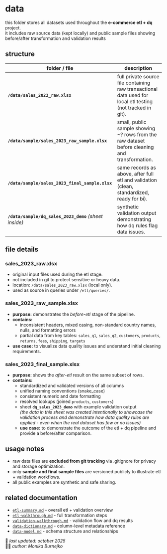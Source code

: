 # data
this folder stores all datasets used throughout the **e-commerce etl + dq** project.  
it includes raw source data (kept locally) and public sample files showing before/after transformation and validation results

## structure
| folder / file | description |
|----------------|--------------|
| **`/data/sales_2023_raw.xlsx`** | full private source file containing raw transactional data used for local etl testing (not tracked in git). |
| **`/data/sample/sales_2023_raw_sample.xlsx`** | small, public sample showing ~? rows from the raw dataset before cleaning and transformation. |
| **`/data/sample/sales_2023_final_sample.xlsx`** | same records as above, after full etl and validation (clean, standardized, ready for bi). |
| **`/data/sample/dq_sales_2023_demo`** *(sheet inside)* | synthetic validation output demonstrating how dq rules flag data issues. |

## file details
### sales_2023_raw.xlsx
- original input files used during the etl stage.  
- not included in git to protect sensitive or heavy data.  
- location: `/data/sales_2023_raw.xlsx` (local only).  
- used as source in queries under `/etl/queries/`.

### sales_2023_raw_sample.xlsx
- **purpose:** demonstrates the *before-etl* stage of the pipeline.  
- **contains:**  
  - inconsistent headers, mixed casing, non-standard country names, nulls, and formatting errors  
  - partial data from key tables: `sales_q1`, `sales_q2`, `customers`, `products`, `returns`, `fees`, `shipping`, `targets`  
- **use case:** to visualize data quality issues and understand initial cleaning requirements.

### sales_2023_final_sample.xlsx
- **purpose:** shows the *after-etl* result on the same subset of rows.  
- **contains:**  
  - standardized and validated versions of all columns  
  - unified naming conventions (snake_case)  
  - consistent numeric and date formatting  
  - resolved lookups (joined `products`, `customers`)  
  - sheet **`dq_sales_2023_demo`** with example validation output  
    *(the data in this sheet was created intentionally to showcase the validation process and demonstrate how data quality rules are applied - even when the real dataset has few or no issues)*
  - **use case:** to demonstrate the outcome of the etl + dq pipeline and provide a before/after comparison.

## usage notes
- raw data files are **excluded from git tracking** via .gitignore for privacy and storage optimization.  
- only **sample and final sample files** are versioned publicly to illustrate etl + validation workflows.  
- all public examples are synthetic and safe sharing.

## related documentation
- [`etl-summary.md`](../docs/etl-summary.md) - overall etl + validation overview  
- [`etl-walkthrough.md`](../etl/etl-walkthrough.md) - full transformation steps  
- [`validation-walkthrough.md`](../validation/validation-walkthrough.md) - validation flow and dq results  
- [`data-dictionary.md`](../docs/data-dictionary.md) - column-level metadata reference  
- [`data-model.md`](../docs/data-model.md) - schema structure and relationships  

📅 *last updated: october 2025*  
👩‍💻 *author: Monika Burnejko*
